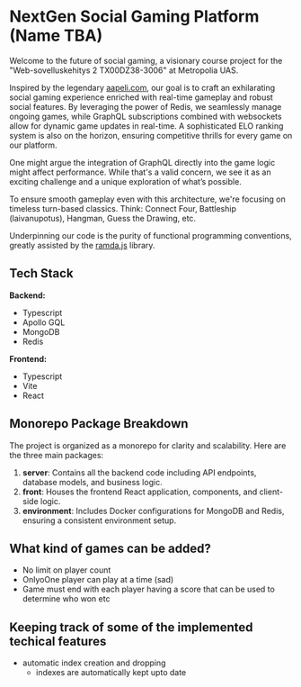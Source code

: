 # NextGen Social Gaming Platform (Name TBA)

Welcome to the future of social gaming, a visionary course project for the "Web-sovelluskehitys 2 TX00DZ38-3006" at Metropolia UAS.

Inspired by the legendary [aapeli.com](http://www.aapeli.com/), our goal is to craft an exhilarating social gaming experience enriched with real-time gameplay and robust social features. By leveraging the power of Redis, we seamlessly manage ongoing games, while GraphQL subscriptions combined with websockets allow for dynamic game updates in real-time. A sophisticated ELO ranking system is also on the horizon, ensuring competitive thrills for every game on our platform.

One might argue the integration of GraphQL directly into the game logic might affect performance. While that's a valid concern, we see it as an exciting challenge and a unique exploration of what’s possible.

To ensure smooth gameplay even with this architecture, we're focusing on timeless turn-based classics. Think: Connect Four, Battleship (laivanupotus), Hangman, Guess the Drawing, etc.

Underpinning our code is the purity of functional programming conventions, greatly assisted by the [ramda.js](https://ramdajs.com/) library.

## Tech Stack

**Backend:**

- Typescript
- Apollo GQL
- MongoDB
- Redis

**Frontend:**

- Typescript
- Vite
- React

## Monorepo Package Breakdown

The project is organized as a monorepo for clarity and scalability. Here are the three main packages:

1. **server**: Contains all the backend code including API endpoints, database models, and business logic.
2. **front**: Houses the frontend React application, components, and client-side logic.
3. **environment**: Includes Docker configurations for MongoDB and Redis, ensuring a consistent environment setup.

## What kind of games can be added?

- No limit on player count
- OnlyoOne player can play at a time (sad)
- Game must end with each player having a score that can be used to determine who won etc

## Keeping track of some of the implemented techical features

- automatic index creation and dropping
  - indexes are automatically kept upto date
